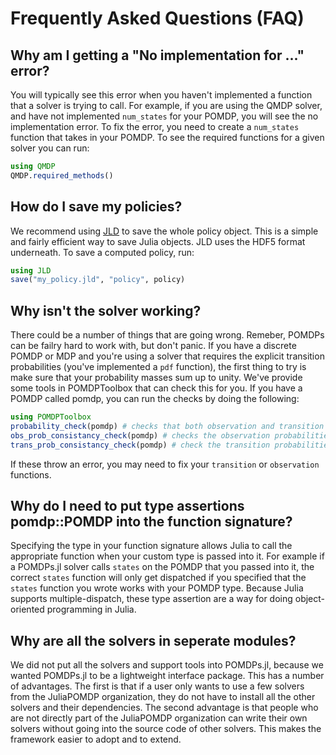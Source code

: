 # Frequently Asked Questions (FAQ)

## Why am I getting a "No implementation for ..." error?

You will typically see this error when you haven't implemented a function that a solver is trying to call.
For example, if you are using the QMDP solver, and have not implemented `num_states` for your POMDP, you will see the no
implementation error. To fix the error, you need to create a `num_states` function that takes in your POMDP. To see the
required functions for a given solver you can run:

```julia
using QMDP
QMDP.required_methods()
```


## How do I save my policies?

We recommend using [JLD](https://github.com/JuliaIO/JLD.jl) to save the whole policy object. This is a simple and
fairly efficient way to save Julia objects. JLD uses the HDF5 format underneath. To save a computed policy, run:

```julia
using JLD
save("my_policy.jld", "policy", policy)
```

## Why isn't the solver working?

There could be a number of things that are going wrong. Remeber, POMDPs can be failry hard to work with, but don't
panic. 
If you have a discrete POMDP or MDP and you're using a solver that requires the explicit transition probabilities
(you've implemented a `pdf` function), the first thing to try is make sure that your probability masses sum up to unity. 
We've provide some tools in POMDPToolbox that can check this for you.
If you have a POMDP called pomdp, you can run the checks by doing the following:

```julia
using POMDPToolbox
probability_check(pomdp) # checks that both observation and transition functions give probs that sum to unity
obs_prob_consistancy_check(pomdp) # checks the observation probabilities
trans_prob_consistancy_check(pomdp) # check the transition probabilities
```

If these throw an error, you may need to fix your `transition` or `observation` functions. 


## Why do I need to put type assertions pomdp::POMDP into the function signature?

Specifying the type in your function signature allows Julia to call the appropriate function when your custom type is
passed into it.
For example if a POMDPs.jl solver calls `states` on the POMDP that you passed into it, the correct `states` function
will only get dispatched if you specified that the `states` function you wrote works with your POMDP type. Because Julia
supports multiple-dispatch, these type assertion are a way for doing object-oriented programming in Julia.


## Why are all the solvers in seperate modules?

We did not put all the solvers and support tools into POMDPs.jl, because we wanted POMDPs.jl to be a lightweight
interface package.
This has a number of advantages. The first is that if a user only wants to use a few solvers from the
JuliaPOMDP organization, they do not have to install all the other solvers and their dependencies.
The second advantage is that people who are not directly part of the JuliaPOMDP organization can write their own solvers
without going into the source code of other solvers. This makes the framework easier to adopt and to extend.






